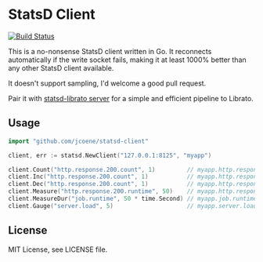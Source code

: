 # StatsD Client

[![Build Status](https://travis-ci.org/jcoene/statsd-client.png)](https://travis-ci.org/jcoene/statsd-client)

This is a no-nonsense StatsD client written in Go. It reconnects automatically if the write socket fails, making it at least 1000% better than any other StatsD client available.

It doesn't support sampling, I'd welcome a good pull request.

Pair it with [statsd-librato server](https://github.com/jcoene/statsd-librato) for a simple and efficient pipeline to Librato.

## Usage

```go
import "github.com/jcoene/statsd-client"

client, err := statsd.NewClient("127.0.0.1:8125", "myapp")

client.Count("http.response.200.count", 1)         // myapp.http.response.200.count:1|c
client.Inc("http.response.200.count", 1)           // myapp.http.response.200.count:1|c
client.Dec("http.response.200.count", 1)           // myapp.http.response.200.count:-1|c
client.Measure("http.response.200.runtime", 50)    // myapp.http.response.200.runtime:50|ms
client.MeasureDur("job.runtime", 50 * time.Second) // myapp.job.runtime:50000|ms
client.Gauge("server.load", 5)                     // myapp.server.load:5|g
```

## License

MIT License, see LICENSE file.
